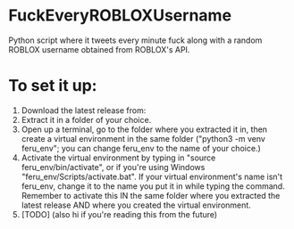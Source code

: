 # FuckEveryROBLOXUsername
 Python script where it tweets every minute fuck along with a random ROBLOX username obtained from ROBLOX's API.
 
# To set it up:
1. Download the latest release from:
2. Extract it in a folder of your choice.
3. Open up a terminal, go to the folder where you extracted it in, then create a virtual environment in the same folder ("python3 -m venv feru_env"; you can change feru_env to the name of your choice.)  
4. Activate the virtual environment by typing in "source feru_env/bin/activate", or if you're using Windows "feru_env/Scripts/activate.bat". If your virtual environment's name isn't feru_env, change it to the name you put it in while typing the command. Remember to activate this IN the same folder where you extracted the latest release AND where you created the virtual environment.
5. [TODO] (also hi if you're reading this from the future)
